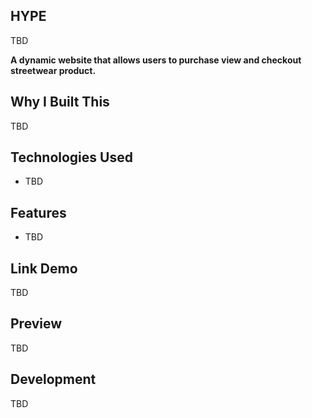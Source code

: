## HYPE

TBD
  
 **A dynamic website that allows users to purchase view and checkout streetwear product.**
 
</div>

## Why I Built This

TBD

## Technologies Used

- TBD

## Features

- TBD
  
## Link Demo

TBD

## Preview

TBD

## Development

TBD

